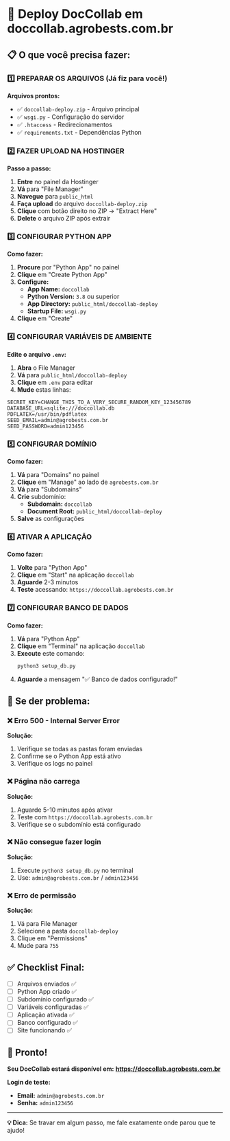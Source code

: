 # 🚀 Deploy DocCollab em doccollab.agrobests.com.br

## 📋 O que você precisa fazer:

### 1️⃣ PREPARAR OS ARQUIVOS (Já fiz para você!)

**Arquivos prontos:**
- ✅ `doccollab-deploy.zip` - Arquivo principal
- ✅ `wsgi.py` - Configuração do servidor
- ✅ `.htaccess` - Redirecionamentos
- ✅ `requirements.txt` - Dependências Python

### 2️⃣ FAZER UPLOAD NA HOSTINGER

**Passo a passo:**

1. **Entre** no painel da Hostinger
2. **Vá** para "File Manager"
3. **Navegue** para `public_html`
4. **Faça upload** do arquivo `doccollab-deploy.zip`
5. **Clique** com botão direito no ZIP → "Extract Here"
6. **Delete** o arquivo ZIP após extrair

### 3️⃣ CONFIGURAR PYTHON APP

**Como fazer:**

1. **Procure** por "Python App" no painel
2. **Clique** em "Create Python App"
3. **Configure:**
   - **App Name:** `doccollab`
   - **Python Version:** `3.8` ou superior
   - **App Directory:** `public_html/doccollab-deploy`
   - **Startup File:** `wsgi.py`
4. **Clique** em "Create"

### 4️⃣ CONFIGURAR VARIÁVEIS DE AMBIENTE

**Edite o arquivo `.env`:**

1. **Abra** o File Manager
2. **Vá** para `public_html/doccollab-deploy`
3. **Clique** em `.env` para editar
4. **Mude** estas linhas:

```env
SECRET_KEY=CHANGE_THIS_TO_A_VERY_SECURE_RANDOM_KEY_123456789
DATABASE_URL=sqlite:///doccollab.db
PDFLATEX=/usr/bin/pdflatex
SEED_EMAIL=admin@agrobests.com.br
SEED_PASSWORD=admin123456
```

### 5️⃣ CONFIGURAR DOMÍNIO

**Como fazer:**

1. **Vá** para "Domains" no painel
2. **Clique** em "Manage" ao lado de `agrobests.com.br`
3. **Vá** para "Subdomains"
4. **Crie** subdomínio:
   - **Subdomain:** `doccollab`
   - **Document Root:** `public_html/doccollab-deploy`
5. **Salve** as configurações

### 6️⃣ ATIVAR A APLICAÇÃO

**Como fazer:**

1. **Volte** para "Python App"
2. **Clique** em "Start" na aplicação `doccollab`
3. **Aguarde** 2-3 minutos
4. **Teste** acessando: `https://doccollab.agrobests.com.br`

### 7️⃣ CONFIGURAR BANCO DE DADOS

**Como fazer:**

1. **Vá** para "Python App"
2. **Clique** em "Terminal" na aplicação `doccollab`
3. **Execute** este comando:
   ```bash
   python3 setup_db.py
   ```
4. **Aguarde** a mensagem "✅ Banco de dados configurado!"

## 🔧 Se der problema:

### ❌ Erro 500 - Internal Server Error
**Solução:**
1. Verifique se todas as pastas foram enviadas
2. Confirme se o Python App está ativo
3. Verifique os logs no painel

### ❌ Página não carrega
**Solução:**
1. Aguarde 5-10 minutos após ativar
2. Teste com `https://doccollab.agrobests.com.br`
3. Verifique se o subdomínio está configurado

### ❌ Não consegue fazer login
**Solução:**
1. Execute `python3 setup_db.py` no terminal
2. Use: `admin@agrobests.com.br` / `admin123456`

### ❌ Erro de permissão
**Solução:**
1. Vá para File Manager
2. Selecione a pasta `doccollab-deploy`
3. Clique em "Permissions"
4. Mude para `755`

## ✅ Checklist Final:

- [ ] Arquivos enviados ✅
- [ ] Python App criado ✅
- [ ] Subdomínio configurado ✅
- [ ] Variáveis configuradas ✅
- [ ] Aplicação ativada ✅
- [ ] Banco configurado ✅
- [ ] Site funcionando ✅

## 🎉 Pronto!

**Seu DocCollab estará disponível em:**
**https://doccollab.agrobests.com.br**

**Login de teste:**
- **Email:** `admin@agrobests.com.br`
- **Senha:** `admin123456`

---

**💡 Dica:** Se travar em algum passo, me fale exatamente onde parou que te ajudo!









